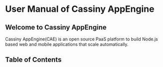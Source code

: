 # User Manual of Cassiny AppEngine

## Welcome to Cassiny AppEngine
Cassiny AppEngine(CAE) is an open source PaaS platform to build Node.js based
web and mobile applications that scale automatically.

## Table of Contents
